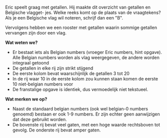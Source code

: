 Eric speelt graag met getallen. Hij maakte dit overzicht van getallen en Belgische vlagget- jes. Welke reeks komt op de plaats van de vraagtekens? Als je een Belgische vlag wil noteren, schrijf dan een "B".

Vervolgens hebben we een rooster met getallen waarin sommige getallen vervangen zijn door een vlag.

**Wat weten we?**
* Er bestaat iets als Belgian numbers (vroeger Eric numbers, hint opgave). Alle Belgian numbers worden als vlag weergegeven, de andere worden integraal getoond
* De getallen in elke rij zijn strikt stijgend
* De eerste kolom bevat waarschijnlijk de getallen 3 tot 20
* In de rij waar 10 in de eerste kolom zou kunnen staan komen de eerste 10 niet-belgian numbers voor
* De franstalige opgave is identiek, dus vermoedelijk niet tekstueel.

**Wat merken we op?**
* Naast de standaard belgian numbers (ook wel belgian-0 numbers genoemd) bestaan er ook 1-9 numbers. Er zijn echter geen aanwijzigen dat deze gebruikt worden.
* De bovenste rij bevat veel gaten, met een hoge waarde rechtsboven tot gevolg. De onderste rij bevat amper gaten.

